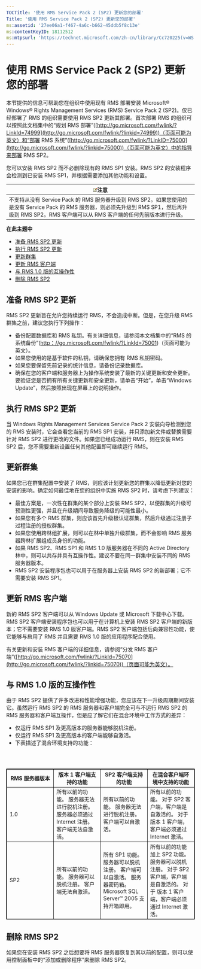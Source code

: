 ```yaml
---
TOCTitle: '使用 RMS Service Pack 2 (SP2) 更新您的部署'
Title: '使用 RMS Service Pack 2 (SP2) 更新您的部署'
ms:assetid: '27ee06a1-f467-4a6c-b662-45ddb5f8c13e'
ms:contentKeyID: 18112512
ms:mtpsurl: 'https://technet.microsoft.com/zh-cn/library/Cc720225(v=WS.10)'
---
```


使用 RMS Service Pack 2 (SP2) 更新您的部署
==========================================

本节提供的信息可帮助您在组织中使用现有 RMS 部署安装 Microsoft® Windows® Rights Management Services (RMS) Service Pack 2 (SP2)。仅已经部署了 RMS 的组织需要使用 RMS SP2 更新其部署。首次部署 RMS 的组织可以按照此文档集中的“规划 RMS 部署”([http://go.microsoft.com/fwlink/?LinkId=74999](http://go.microsoft.com/fwlink/?linkid=74999))（页面可能为英文）和“部署 RMS 系统”([http://go.microsoft.com/fwlink/?LinkID=75000](http://go.microsoft.com/fwlink/?linkid=75000))（页面可能为英文）中的指导来部署 RMS SP2。

您可以安装 RMS SP2 而不必删除现有的 RMS SP1 安装。RMS SP2 的安装程序会检测到已安装 RMS SP1，并根据需要添加其他功能和设置。

| ![](images/Cc720225.note(WS.10).gif)注意                                                                                                                                   |
|---------------------------------------------------------------------------------------------------------------------------------------------------------------------------------------------------------|
| 不支持从没有 Service Pack 的 RMS 服务器升级到 RMS SP2。如果您使用的是没有 Service Pack 的 RMS 服务器，则必须先升级到 RMS SP1，然后再升级到 RMS SP2。RMS 客户端可以从 RMS 客户端的任何先前版本进行升级。 |

**在此主题中**

-   [准备 RMS SP2 更新](#bkmk_preparingforsp2update)
-   [执行 RMS SP2 更新](#bkmk_performingsp2update)
-   [更新群集](#bkmk_updateclusters)
-   [更新 RMS 客户端](#bkmk_updateclients)
-   [与 RMS 1.0 版的互操作性](#bkmk_interop)
-   [删除 RMS SP2](#bkmk_removingrms)

 
准备 RMS SP2 更新
-----------------

RMS SP2 更新旨在允许您持续运行 RMS，不会造成中断。但是，在您升级 RMS 群集之前，建议您执行下列操作：

-   备份配置数据库和 RMS 私钥。有关详细信息，请参阅本文档集中的“RMS 的系统备份”([http：//go.microsoft.com/fwlink/?LinkId=75001](http://go.microsoft.com/fwlink/?linkid=75001))（页面可能为英文）。
-   如果您使用的是基于软件的私钥，请确保您拥有 RMS 私钥密码。
-   如果您要保留先前记录的统计信息，请备份记录数据库。
-   确保在您的客户端和服务器上为操作系统安装了最新的关键更新和安全更新。要验证您是否拥有所有关键更新和安全更新，请单击“开始”，单击“Windows Update”，然后按照出现在屏幕上的说明操作。

 
执行 RMS SP2 更新
-----------------

当 Windows Rights Management Services Service Pack 2 安装向导检测到您的 RMS 安装时，它会查看您当前的 RMS SP1 安装，并只添加新文件或替换需要针对 RMS SP2 进行更改的文件。如果您已经成功运行 RMS，则在安装 RMS SP2 后，您不需要重新设置任何其他配置即可继续运行 RMS。

 
更新群集
--------

如果您已在群集配置中安装了 RMS，则应该计划更新您的群集以降低更新对您的安装的影响。确定如何最佳地在您的组织中实施 RMS SP2 时，请考虑下列建议：

-   最佳方案是，一次性在群集的某个部分上安装 RMS SP2，以便群集的升级可预测性更强，并且在升级期间导致服务降级的可能性最小。
-   如果您有多个 RMS 群集，则应该首先升级根认证群集，然后升级通过注册子过程注册的授权群集。
-   如果您使用跨林组扩展，则可以在林中单独升级群集，而不会影响 RMS 服务器跨林扩展组成员身份的功能。
-   如果 RMS SP2、RMS SP1 和 RMS 1.0 版服务器在不同的 Active Directory 林中，则可以共存并具有互操作性。建议不要在同一群集中安装不同的 RMS 服务器版本。
-   RMS SP2 安装程序包也可以用于在服务器上安装 RMS SP2 的新部署；它不需要安装 RMS SP1。

 
更新 RMS 客户端
---------------

新的 RMS SP2 客户端可以从 Windows Update 或 Microsoft 下载中心下载。RMS SP2 客户端安装程序包也可以用于在计算机上安装 RMS SP2 客户端的新版本；它不需要安装 RMS 1.0 版客户端。RMS SP2 客户端包括后向兼容性功能，使它能够与启用了 RMS 并且需要 RMS 1.0 版的应用程序配合使用。

有关更新和安装 RMS 客户端的详细信息，请参阅“分发 RMS 客户端”([http://go.microsoft.com/fwlink/?LinkId=75070](http://go.microsoft.com/fwlink/?linkid=75070))（页面可能为英文）。

 
与 RMS 1.0 版的互操作性
-----------------------

由于 RMS SP2 提供了许多改进和性能增强功能，您应该在下一升级周期期间安装它。虽然运行 RMS SP2 的 RMS 服务器和客户端完全可与不运行 RMS SP2 的 RMS 服务器和客户端互操作，但是应了解它们在混合环境中工作方式的差异：

-   仅运行 RMS SP1 及更高版本的服务器能够脱机注册。
-   仅运行 RMS SP1 及更高版本的客户端能够自激活。
-   下表描述了混合环境支持的功能：

###  

 
<p></p>

<table style="border:1px solid black;">
<colgroup>
<col width="25%" />
<col width="25%" />
<col width="25%" />
<col width="25%" />
</colgroup>
<thead>
<tr class="header">
<th style="border:1px solid black;" >RMS 服务器版本</th>
<th style="border:1px solid black;" >版本 1 客户端支持的功能</th>
<th style="border:1px solid black;" >SP2 客户端支持的功能</th>
<th style="border:1px solid black;" >在混合客户端环境中支持的功能</th>
</tr>
</thead>
<tbody>
<tr class="odd">
<td style="border:1px solid black;">1.0</td>
<td style="border:1px solid black;">所有以前的功能。
服务器无法进行脱机注册。服务器必须通过 Internet 注册。
客户端无法自激活。</td>
<td style="border:1px solid black;">所有以前的功能。
服务器无法进行脱机注册。
客户端可以自激活。</td>
<td style="border:1px solid black;">所有以前的功能。
对于 SP2 客户端，客户端是自激活的。
对于 版本 1 客户端，客户端必须通过 Internet 激活。</td>
</tr>
<tr class="even">
<td style="border:1px solid black;">SP2</td>
<td style="border:1px solid black;">所有以前的功能。
服务器可以脱机注册。
客户端无法自激活。</td>
<td style="border:1px solid black;">所有 SP1 功能。
服务器可以脱机注册。
客户端可以自激活。
服务器密码箱。
Microsoft SQL Server™ 2005 支持开箱即用。</td>
<td style="border:1px solid black;">所有以前的功能加上 SP2 功能。
服务器可以脱机注册。
对于 SP2 客户端，客户端是自激活的。
对于 版本 1 客户端，客户端必须通过 Internet 激活。</td>
</tr>
</tbody>
</table>

<p></p>

 

 
删除 RMS SP2
------------

如果您在安装 RMS SP2 之后想要将 RMS 服务器恢复到其以前的配置，则可以使用控制面板中的“添加或删除程序”来删除 RMS SP2。
